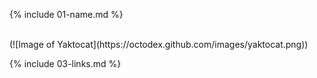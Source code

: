{% include 01-name.md %}

<br>
(![Image of Yaktocat](https://octodex.github.com/images/yaktocat.png))
<br>

{% include 03-links.md %}
